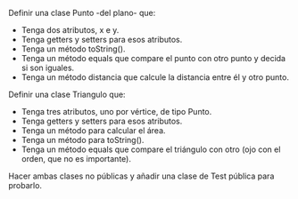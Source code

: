 Definir una clase Punto -del plano- que: 

* Tenga dos atributos, x e y. 
* Tenga getters y setters para esos atributos. 
* Tenga un método toString().
* Tenga un método equals que compare el punto con otro punto y decida si son iguales.
* Tenga un método distancia que calcule la distancia entre él y otro punto.

Definir una clase Triangulo que: 

* Tenga tres atributos, uno por vértice, de tipo Punto. 
* Tenga getters y setters para esos atributos. 
* Tenga un método para calcular el área. 
* Tenga un método para toString().
* Tenga un método equals que compare el triángulo con otro (ojo con el orden, que no es importante).

Hacer ambas clases no públicas y añadir una clase de Test pública para probarlo. 